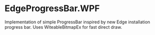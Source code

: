 # EdgeProgressBar.WPF

Implementation of simple ProgressBar inspired by new Edge installation progress bar.
Uses WiteableBitmapEx for fast direct draw.

